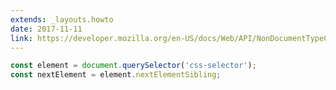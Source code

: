 ```yaml
---
extends: _layouts.howto
date: 2017-11-11
link: https://developer.mozilla.org/en-US/docs/Web/API/NonDocumentTypeChildNode/nextElementSibling
---
```



```javascript
const element = document.querySelector('css-selector');
const nextElement = element.nextElementSibling;
```

